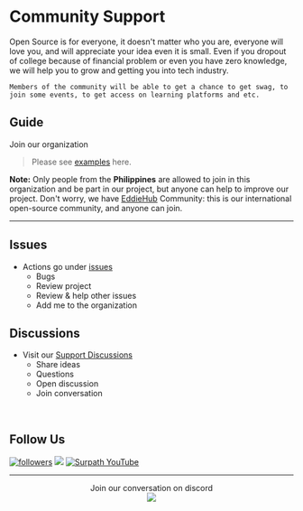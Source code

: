 # Community Support

Open Source is for everyone, it doesn't matter who you are, everyone will love you, and will appreciate your idea even it is small. Even if you dropout of college because of financial problem or even you have zero knowledge, we will help you to grow and getting you into tech industry.

```
Members of the community will be able to get a chance to get swag, to join some events, to get access on learning platforms and etc.
```


## Guide

Join our organization <br />
> Please see <a href="https://github.com/SurPathHub/support/issues/1">examples</a> here.

**Note:** Only people from the **Philippines** are allowed to join in this organization and be part in our project, but anyone can help to improve our project. Don't worry, we have <a href="https://github.com/EddieHubCommunity/support">EddieHub</a> Community: this is our international open-source community, and anyone can join.

<hr />

## Issues
- Actions go under <a href="https://github.com/SurPathHub/support/issues">issues</a>
  - Bugs
  - Review project
  - Review & help other issues
  - Add me to the organization

## Discussions
- Visit our <a href="https://github.com/SurPathHub/support/discussions">Support Discussions</a>
  - Share ideas
  - Questions
  - Open discussion
  - Join conversation
  
<br />

## Follow Us
<a href="https://twitter.com/vinzvinci"><img alt="followers" title="Follow me on Twitter" src="https://img.shields.io/badge/Twitter-1DA1F2?style=for-the-badge&logo=twitter&logoColor=white"/></a>
<a href="https://www.linkedin.com/company/surpathhub/"><img src="https://img.shields.io/badge/linkedin-%230077B5.svg?&style=for-the-badge&logo=linkedin&logoColor=white"></a>
<a href="https://www.youtube.com/channel/UCjA75ni_WO_AoyWsLxnnwjA"><img alt="Surpath YouTube" src="https://img.shields.io/badge/YouTube-FF0000?style=for-the-badge&logo=youtube&logoColor=white"></a>

<hr/>

 <p align="center">
Join our conversation on discord 
<br />
 
<a href="https://discord.com/invite/RATJsSGM9d">
   <img src="https://img.shields.io/discord/790101969413865472?logo=discord&style=for-the-badge" target="blank" />
</a>
</p>

